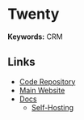 # Twenty

**Keywords:** CRM

## Links

- [Code Repository](https://github.com/twentyhq/twenty)
- [Main Website](https://twenty.com)
- [Docs](https://docs.twenty.com)
  - [Self-Hosting](https://docs.twenty.com/start/self-hosting)
